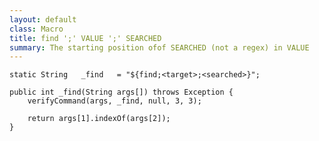 ```yaml
---
layout: default
class: Macro
title: find ';' VALUE ';' SEARCHED
summary: The starting position ofof SEARCHED (not a regex) in VALUE
---
```


	static String	_find	= "${find;<target>;<searched>}";

	public int _find(String args[]) throws Exception {
		verifyCommand(args, _find, null, 3, 3);

		return args[1].indexOf(args[2]);
	}

